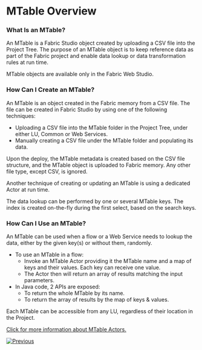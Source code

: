 # MTable Overview

### What Is an MTable?

An MTable is a Fabric Studio object created by uploading a CSV file into the Project Tree. The purpose of an MTable object is to keep reference data as part of the Fabric project and enable data lookup or data transformation rules at run time. 

<studio>

MTable objects are available only in the Fabric Web Studio.

</studio>

<web>

### How Can I Create an MTable?

An MTable is an object created in the Fabric memory from a CSV file. The file can be created in Fabric Studio by using one of the following techniques:

* Uploading a CSV file into the MTable folder in the Project Tree, under either LU, Common or Web Services. 
* Manually creating a CSV file under the MTable folder and populating its data.

Upon the deploy, the MTable metadata is created based on the CSV file structure, and the MTable object is uploaded to Fabric memory. Any other file type, except CSV, is ignored.

Another technique of creating or updating an MTable is using a dedicated Actor at run time.

The data lookup can be performed by one or several MTable keys. The index is created on-the-fly during the first select, based on the search keys. 

### How Can I Use an MTable?

An MTable can be used when a flow or a Web Service needs to lookup the data, either by the given key(s) or without them, randomly. 

* To use an MTable in a flow:
  * Invoke an MTable Actor providing it the MTable name and a map of keys and their values. Each key can receive one value. 
  * The Actor then will return an array of results matching the input parameters.
* In Java code, 2 APIs are exposed: 
  * To return the whole MTable by its name.
  * To return the array of results by the map of keys & values.

Each MTable can be accessible from any LU, regardless of their location in the Project.

[Click for more information about MTable Actors.](/articles/19_Broadway/actors/09_MTable_actors.md)

[![Previous](/articles/images/Previous.png)](01_translations_overview_and_use_cases.md)

</web>

